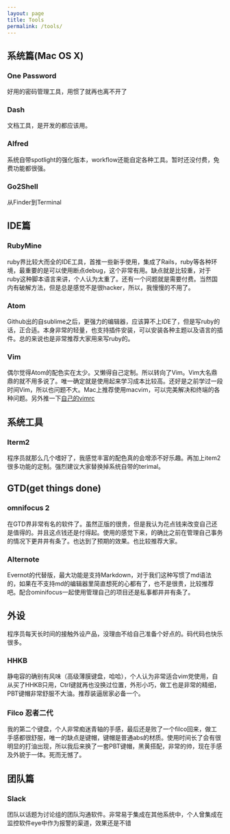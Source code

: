 ```yaml
---
layout: page
title: Tools
permalink: /tools/
---
```

## 系统篇(Mac OS X)

### One Password
好用的密码管理工具，用惯了就再也离不开了

### Dash
文档工具，是开发的都应该用。

### Alfred
系统自带spotlight的强化版本，workflow还能自定各种工具。暂时还没付费，免费功能都很强。

### Go2Shell
从Finder到Terminal

## IDE篇

### RubyMine
ruby界比较大而全的IDE工具，首推一些新手使用，集成了Rails，ruby等各种环境，最重要的是可以使用断点debug，这个非常有用。缺点就是比较重，对于ruby这种脚本语言来讲，个人认为太重了。还有一个问题就是需要付费。当然国内有破解方法，但是总是感觉不是很hacker，所以，我慢慢的不用了。

### Atom
Github出的自sublime之后，更强力的编辑器，应该算不上IDE了，但是写ruby的话，正合适。本身非常的轻量，也支持插件安装，可以安装各种主题以及语言的插件。总的来说也是非常推荐大家用来写ruby的。

### Vim
偶尔觉得Atom的配色实在太少。又懒得自己定制。所以转向了Vim。Vim大名鼎鼎的就不用多说了。唯一确定就是使用起来学习成本比较高。还好是之前学过一段时间Vim，所以也问题不大。Mac上推荐使用macvim，可以完美解决和终端的各种问题。另外推一下[自己的vimrc](https://github.com/Edison-Hsu/vimrc)

## 系统工具

### Iterm2
程序员就那么几个嗜好了，我感觉丰富的配色真的会增添不好乐趣。再加上item2很多功能的定制。强烈建议大家替换掉系统自带的terimal。

## GTD(get things done)

### omnifocus 2
在GTD界非常有名的软件了。虽然正版的很贵，但是我认为花点钱来改变自己还是值得的。并且这点钱还是付得起。使用的感觉下来，的确比之前在管理自己事务的情况下更井井有条了。也达到了预期的效果。也比较推荐大家。

### Alternote
Evernot的代替版，最大功能是支持Markdown，对于我们这种写惯了md语法的，如果在不支持md的编辑器里简直想死的心都有了，也不是很贵，比较推荐吧。配合ominifocus一起使用管理自己的项目还是私事都井井有条了。

## 外设
程序员每天长时间的接触外设产品，没理由不给自己准备个好点的。码代码也快乐很多。

### HHKB
静电容的确别有风味（高级薄膜键盘，哈哈），个人认为非常适合vim党使用，自从买了HHKB只用，Ctrl键就再也没换过位置，外形小巧，做工也是非常的精细，PBT键帽非常舒服不大油。推荐装逼居家必备一个。

### Filco 忍者二代
我的第二个键盘，个人非常痴迷青轴的手感，最后还是败了一个filco回来，做工手感都很舒服，唯一的缺点是键帽，键帽是普通abs的材质。使用时间长了会有很明显的打油出现，所以我后来换了一套PBT键帽，黑黄搭配，非常的帅，现在手感及外貌于一体。死而无憾了。

## 团队篇

### Slack
团队以话题为讨论组的团队沟通软件。非常易于集成在其他系统中，个人曾集成在监控软件eye中作为报警的渠道，效果还是不错